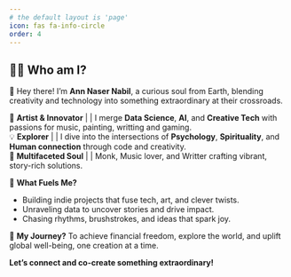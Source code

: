 ```yaml
---
# the default layout is 'page'
icon: fas fa-info-circle
order: 4
---
```



<h2 align="left">👩‍💻  Who am I?</h2>



👋 Hey there! I’m **Ann Naser Nabil**, a curious soul from Earth, blending creativity and technology into something extraordinary at their crossroads.


🎨 **Artist & Innovator** | | I merge **Data Science**, **AI**, and **Creative Tech** with passions for music, painting, writting and gaming.  
💡 **Explorer** | | I dive into the intersections of **Psychology**, **Spirituality**, and **Human connection** through code and creativity.  
🥋 **Multifaceted Soul** | | Monk, Music lover, and Writter crafting vibrant, story-rich solutions.  

🌟 **What Fuels Me?**  
- Building indie projects that fuse tech, art, and clever twists.  
- Unraveling data to uncover stories and drive impact.  
- Chasing rhythms, brushstrokes, and ideas that spark joy.  

🚀 **My Journey?** To achieve financial freedom, explore the world, and uplift global well-being, one creation at a time.

**Let’s connect and co-create something extraordinary!**
